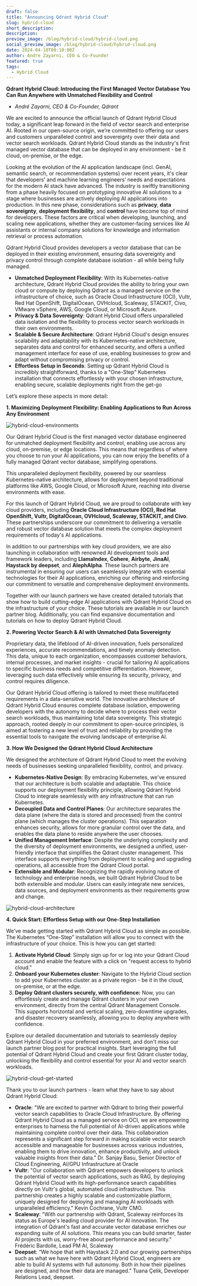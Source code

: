 ```yaml
---
draft: false
title: "Announcing Qdrant Hybrid Cloud"
slug: hybrid-cloud
short_description: 
description:
preview_image: /blog/hybrid-cloud/hybrid-cloud.png
social_preview_image: /blog/hybrid-cloud/hybrid-cloud.png
date: 2024-04-10T00:10:00Z
author: Andre Zayarni, CEO & Co-Founder
featured: true
tags:
  - Hybrid Cloud
---
```


**Qdrant Hybrid Cloud: Introducing the First Managed Vector Database You Can Run Anywhere with Unmatched Flexibility and Control**

- *André Zayarni, CEO & Co-Founder, Qdrant*

We are excited to announce the official launch of Qdrant Hybrid Cloud today, a significant leap forward in the field of vector search and enterprise AI. Rooted in our open-source origin, we’re committed to offering our users and customers unparalleled control and sovereignty over their data and vector search workloads. Qdrant Hybrid Cloud stands as the industry's first managed vector database that can be deployed in any environment - be it cloud, on-premise, or the edge.

Looking at the evolution of the AI application landscape (incl. GenAI, semantic search, or recommendation systems) over recent years, it's clear that developers’ and machine learning engineers’ needs and expectations for the modern AI stack have advanced. The industry is swiftly transitioning from a phase heavily focused on prototyping innovative AI solutions to a stage where businesses are actively deploying AI applications into production. In this new phase, considerations such as **privacy**, **data sovereignty**, **deployment flexibility**, and **control** have become top of mind for developers. These factors are critical when developing, launching, and scaling new applications, whether they are customer-facing services like AI assistants or internal company solutions for knowledge and information retrieval or process automation.

Qdrant Hybrid Cloud provides developers a vector database that can be deployed in their existing environment, ensuring data sovereignty and privacy control through complete database isolation - all while being fully managed.

- **Unmatched Deployment Flexibility**: With its Kubernetes-native architecture, Qdrant Hybrid Cloud provides the ability to bring your own cloud or compute by deploying Qdrant as a managed service on the infrastructure of choice, such as Oracle Cloud Infrastructure (OCI), Vultr, Red Hat OpenShift, DigitalOcean, OVHcloud, Scaleway, STACKIT, Civo, VMware vSphere, AWS, Google Cloud, or Microsoft Azure.
- **Privacy & Data Sovereignty**: Qdrant Hybrid Cloud offers unparalleled data isolation and the flexibility to process vector search workloads in their own environments.
- **Scalable & Secure Architecture**: Qdrant Hybrid Cloud's design ensures scalability and adaptability with its Kubernetes-native architecture, separates data and control for enhanced security, and offers a unified management interface for ease of use, enabling businesses to grow and adapt without compromising privacy or control.
- **Effortless Setup in Seconds**: Setting up Qdrant Hybrid Cloud is incredibly straightforward, thanks to a "One-Step" Kubernetes installation that connects effortlessly with your chosen infrastructure, enabling secure, scalable deployments right from the get-go

Let’s explore these aspects in more detail:

**1. Maximizing Deployment Flexibility: Enabling Applications to Run Across Any Environment**

![hybrid-cloud-environments](/blog/hybrid-cloud/hybrid-cloud-environments.png)

Our Qdrant Hybrid Cloud is the first managed vector database engineered for unmatched deployment flexibility and control, enabling use across any cloud, on-premise, or edge locations. This means that regardless of where you choose to run your AI applications, you can now enjoy the benefits of a fully managed Qdrant vector database, simplifying operations.

This unparalleled deployment flexibility, powered by our seamless Kubernetes-native architecture, allows for deployment beyond traditional platforms like AWS, Google Cloud, or Microsoft Azure, reaching into diverse environments with ease.

For this launch of Qdrant Hybrid Cloud, we are proud to collaborate with key cloud providers, including **Oracle Cloud Infrastructure (OCI), Red Hat OpenShift, Vultr, DigitalOcean, OVHcloud, Scaleway, STACKIT, and Civo**. These partnerships underscore our commitment to delivering a versatile and robust vector database solution that meets the complex deployment requirements of today's AI applications.

In addition to our partnerships with key cloud providers, we are also launching in collaboration with renowned AI development tools and framework leaders, including **LlamaIndex**, **Cohere**, **Airbyte**, **JinaAI**, **Haystack by deepset**, and **AlephAlpha**. These launch partners are instrumental in ensuring our users can seamlessly integrate with essential technologies for their AI applications, enriching our offering and reinforcing our commitment to versatile and comprehensive deployment environments.

Together with our launch partners we have created detailed tutorials that show how to build cutting-edge AI applications with Qdrant Hybrid Cloud on the infrastructure of your choice. These tutorials are available in our launch partner blog. Additionally, you can find expansive documentation and tutorials on how to deploy Qdrant Hybrid Cloud.

**2. Powering Vector Search & AI with Unmatched Data Sovereignty**

Proprietary data, the lifeblood of AI-driven innovation, fuels personalized experiences, accurate recommendations, and timely anomaly detection. This data, unique to each organization, encompasses customer behaviors, internal processes, and market insights - crucial for tailoring AI applications to specific business needs and competitive differentiation. However, leveraging such data effectively while ensuring its security, privacy, and control requires diligence.

Our Qdrant Hybrid Cloud offering is tailored to meet these multifaceted requirements in a data-sensitive world. The innovative architecture of Qdrant Hybrid Cloud ensures complete database isolation, empowering developers with the autonomy to decide where to process their vector search workloads, thus maintaining total data sovereignty. This strategic approach, rooted deeply in our commitment to open-source principles, is aimed at fostering a new level of trust and reliability by providing the essential tools to navigate the evolving landscape of enterprise AI.

**3. How We Designed the Qdrant Hybrid Cloud Architecture**

We designed the architecture of Qdrant Hybrid Cloud to meet the evolving needs of businesses seeking unparalleled flexibility, control, and privacy.

- **Kubernetes-Native Design**: By embracing Kubernetes, we've ensured that our architecture is both scalable and adaptable. This choice supports our deployment flexibility principle, allowing Qdrant Hybrid Cloud to integrate seamlessly with any infrastructure that can run Kubernetes.
- **Decoupled Data and Control Planes**: Our architecture separates the data plane (where the data is stored and processed) from the control plane (which manages the cluster operations). This separation enhances security, allows for more granular control over the data, and enables the data plane to reside anywhere the user chooses.
- **Unified Management Interface**: Despite the underlying complexity and the diversity of deployment environments, we designed a unified, user-friendly interface that simplifies the Qdrant cluster management. This interface supports everything from deployment to scaling and upgrading operations, all accessible from the Qdrant Cloud portal.
- **Extensible and Modular**: Recognizing the rapidly evolving nature of technology and enterprise needs, we built Qdrant Hybrid Cloud to be both extensible and modular. Users can easily integrate new services, data sources, and deployment environments as their requirements grow and change.

![hybrid-cloud-architecture](/blog/hybrid-cloud/hybrid-cloud-architecture.png)

**4. Quick Start: Effortless Setup with our One-Step Installation**

We’ve made getting started with Qdrant Hybrid Cloud as simple as possible. The Kubernetes “One-Step” installation will allow you to connect with the infrastructure of your choice. This is how you can get started:

1. **Activate Hybrid Cloud**: Simply sign up for or log into your Qdrant Cloud account and enable the feature with a click on "request access to hybrid cloud."
2. **Onboard your Kubernetes cluster**: Navigate to the Hybrid Cloud section to add your Kubernetes cluster as a private region - be it in the cloud, on-premise, or at the edge.
3. **Deploy Qdrant clusters securely, with confidence:** Now, you can effortlessly create and manage Qdrant clusters in your own environment, directly from the central Qdrant Management Console. This supports horizontal and vertical scaling, zero-downtime upgrades, and disaster recovery seamlessly, allowing you to deploy anywhere with confidence.

Explore our detailed documentation and tutorials to seamlessly deploy Qdrant Hybrid Cloud in your preferred environment, and don't miss our launch partner blog post for practical insights. Start leveraging the full potential of Qdrant Hybrid Cloud and create your first Qdrant cluster today, unlocking the flexibility and control essential for your AI and vector search workloads.

![hybrid-cloud-get-started](/blog/hybrid-cloud/hybrid-cloud-get-started.png)

Thank you to our launch partners - learn what they have to say about Qdrant Hybrid Cloud:

- **Oracle**: "We are excited to partner with Qdrant to bring their powerful vector search capabilities to Oracle Cloud Infrastructure. By offering Qdrant Hybrid Cloud as a managed service on OCI, we are empowering enterprises to harness the full potential of AI-driven applications while maintaining complete control over their data. This collaboration represents a significant step forward in making scalable vector search accessible and manageable for businesses across various industries, enabling them to drive innovation, enhance productivity, and unlock valuable insights from their data." Dr. Sanjay Basu, Senior Director of Cloud Engineering, AI/GPU Infrastructure at Oracle
- **Vultr**: "Our collaboration with Qdrant empowers developers to unlock the potential of vector search applications, such as RAG, by deploying Qdrant Hybrid Cloud with its high-performance search capabilities directly on Vultr's global, automated cloud infrastructure. This partnership creates a highly scalable and customizable platform, uniquely designed for deploying and managing AI workloads with unparalleled efficiency." Kevin Cochrane, Vultr CMO.
- **Scaleway**: "With our partnership with Qdrant, Scaleway reinforces its status as Europe's leading cloud provider for AI innovation. The integration of Qdrant's fast and accurate vector database enriches our expanding suite of AI solutions. This means you can build smarter, faster AI projects with us, worry-free about performance and security." Frédéric Bardolle, Lead PM AI, Scaleway
- **Deepset**: “We hope that with Haystack 2.0 and our growing partnerships such as what we have here with Qdrant Hybrid Cloud, engineers are able to build AI systems with full autonomy. Both in how their pipelines are designed, and how their data are managed.” Tuana Çelik, Developer Relations Lead, deepset.